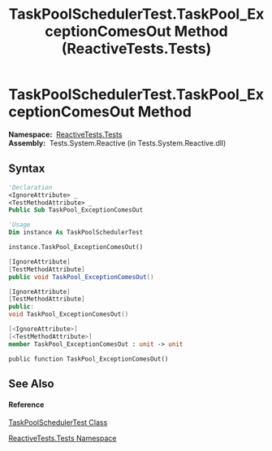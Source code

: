 ﻿---
title: TaskPoolSchedulerTest.TaskPool_ExceptionComesOut Method  (ReactiveTests.Tests)
TOCTitle: TaskPool_ExceptionComesOut Method
ms:assetid: M:ReactiveTests.Tests.TaskPoolSchedulerTest.TaskPool_ExceptionComesOut
ms:mtpsurl: https://msdn.microsoft.com/en-us/library/reactivetests.tests.taskpoolschedulertest.taskpool_exceptioncomesout(v=VS.103)
ms:contentKeyID: 36620858
ms.date: 06/28/2011
mtps_version: v=VS.103
f1_keywords:
- ReactiveTests.Tests.TaskPoolSchedulerTest.TaskPool_ExceptionComesOut
dev_langs:
- CSharp
- JScript
- VB
- FSharp
- c++
---

# TaskPoolSchedulerTest.TaskPool\_ExceptionComesOut Method

**Namespace:**  [ReactiveTests.Tests](hh289046\(v=vs.103\).md)  
**Assembly:**  Tests.System.Reactive (in Tests.System.Reactive.dll)

## Syntax

``` vb
'Declaration
<IgnoreAttribute> _
<TestMethodAttribute> _
Public Sub TaskPool_ExceptionComesOut
```

``` vb
'Usage
Dim instance As TaskPoolSchedulerTest

instance.TaskPool_ExceptionComesOut()
```

``` csharp
[IgnoreAttribute]
[TestMethodAttribute]
public void TaskPool_ExceptionComesOut()
```

``` c++
[IgnoreAttribute]
[TestMethodAttribute]
public:
void TaskPool_ExceptionComesOut()
```

``` fsharp
[<IgnoreAttribute>]
[<TestMethodAttribute>]
member TaskPool_ExceptionComesOut : unit -> unit 
```

``` jscript
public function TaskPool_ExceptionComesOut()
```

## See Also

#### Reference

[TaskPoolSchedulerTest Class](hh303802\(v=vs.103\).md)

[ReactiveTests.Tests Namespace](hh289046\(v=vs.103\).md)

